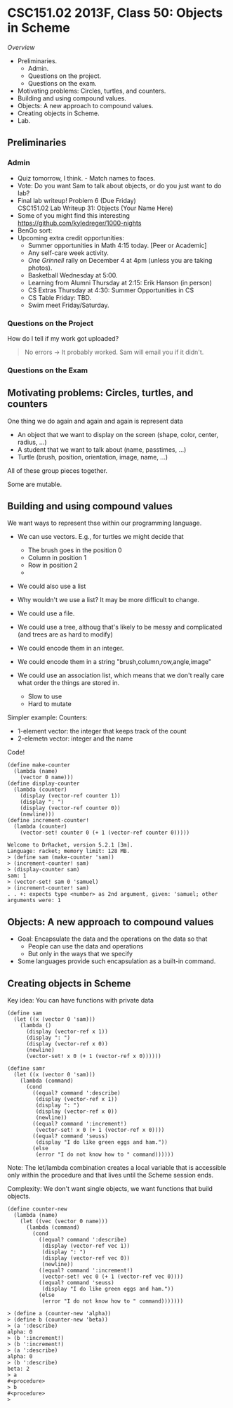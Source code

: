 CSC151.02 2013F, Class 50: Objects in Scheme
============================================

_Overview_

* Preliminaries.
    * Admin.
    * Questions on the project.
    * Questions on the exam.
* Motivating problems: Circles, turtles, and counters.
* Building and using compound values.
* Objects: A new approach to compound values.
* Creating objects in Scheme.
* Lab.

Preliminaries
-------------

### Admin

* Quiz tomorrow, I think. - Match names to faces.
* Vote: Do you want Sam to talk about objects, or do you just want to do lab?
* Final lab writeup! Problem 6 (Due Friday)  
  CSC151.02 Lab Writeup 31: Objects (Your Name Here)
* Some of you might find this interesting
  <https://github.com/kyledreger/1000-nights>
* BenGo sort: 
* Upcoming extra credit opportunities:
    * Summer opportunities in Math 4:15 today.  [Peer or Academic]
    * Any self-care week activity.
    * _One Grinnell_ rally on December 4 at 4pm (unless you are taking photos).
    * Basketball Wednesday at 5:00.
    * Learning from Alumni Thursday at 2:15: Erik Hanson (in person)
    * CS Extras Thursday at 4:30: Summer Opportunities in CS
    * CS Table Friday: TBD.
    * Swim meet Friday/Saturday.

### Questions on the Project

How do I tell if my work got uploaded?

> No errors -> It probably worked.  Sam will email you if it didn't.

### Questions on the Exam

Motivating problems: Circles, turtles, and counters
---------------------------------------------------

One thing we do again and again and again is represent data

* An object that we want to display on the screen (shape, color, center, radius, 
  ...)
* A student that we want to talk about (name, passtimes, ...)
* Turtle (brush, position, orientation, image, name, ...)

All of these group pieces together.

Some are mutable.

Building and using compound values
----------------------------------

We want ways to represent thse within our programming language.

* We can use vectors.  E.g., for turtles we might decide that
    * The brush goes in the position 0
    * Column in position 1
    * Row in position 2
    * 

* We could also use a list
* Why wouldn't we use a list?  It may be more difficult to change.
* We could use a file.
* We could use a tree, althoug that's likely to be messy and complicated
  (and trees are as hard to modify)
* We could encode them in an integer.
* We could encode them in a string "brush,column,row,angle,image"
* We could use an association list, which means that we don't really care what 
  order the things are stored in.
    * Slow to use
    * Hard to mutate

Simpler example: Counters: 

* 1-element vector: the integer that keeps track of the count
* 2-elemetn vector: integer and the name

Code!

    (define make-counter
      (lambda (name)
        (vector 0 name)))
    (define display-counter
      (lambda (counter)
        (display (vector-ref counter 1))
        (display ": ")
        (display (vector-ref counter 0))
        (newline)))
    (define increment-counter!
      (lambda (counter)
        (vector-set! counter 0 (+ 1 (vector-ref counter 0)))))
    
    Welcome to DrRacket, version 5.2.1 [3m].
    Language: racket; memory limit: 128 MB.
    > (define sam (make-counter 'sam))
    > (increment-counter! sam)
    > (display-counter sam)
    sam: 1
    > (vector-set! sam 0 'samuel)
    > (increment-counter! sam)
    . . +: expects type <number> as 2nd argument, given: 'samuel; other arguments were: 1

Objects: A new approach to compound values
------------------------------------------

* Goal: Encapsulate the data and the operations on the data so that
    * People can use the data and operations
    * But only in the ways that we specify
* Some languages provide such encapsulation as a built-in command.

Creating objects in Scheme
--------------------------

Key idea: You can have functions with private data

    (define sam
      (let ((x (vector 0 'sam)))
        (lambda ()
          (display (vector-ref x 1))
          (display ": ")
          (display (vector-ref x 0))
          (newline)
          (vector-set! x 0 (+ 1 (vector-ref x 0))))))
    
    (define samr
      (let ((x (vector 0 'sam)))
        (lambda (command)
          (cond
            ((equal? command ':describe)
             (display (vector-ref x 1))
             (display ": ")
             (display (vector-ref x 0))
             (newline))
            ((equal? command ':increment!)
             (vector-set! x 0 (+ 1 (vector-ref x 0))))
            ((equal? command 'seuss)
             (display "I do like green eggs and ham."))
            (else
             (error "I do not know how to " command))))))

Note: The let/lambda combination creates a local variable that is accessible
only within the procedure and that lives until the Scheme session ends.

Complexity: We don't want single objects, we want functions that build objects.

    (define counter-new
      (lambda (name)
        (let ((vec (vector 0 name)))
          (lambda (command)
            (cond
              ((equal? command ':describe)
               (display (vector-ref vec 1))
               (display ": ")
               (display (vector-ref vec 0))
               (newline))
              ((equal? command ':increment!)
               (vector-set! vec 0 (+ 1 (vector-ref vec 0))))
              ((equal? command 'seuss)
               (display "I do like green eggs and ham."))
              (else
               (error "I do not know how to " command)))))))
    
    > (define a (counter-new 'alpha))
    > (define b (counter-new 'beta))
    > (a ':describe)
    alpha: 0
    > (b ':increment!)
    > (b ':increment!)
    > (a ':describe)
    alpha: 0
    > (b ':describe)
    beta: 2
    > a
    #<procedure>
    > b
    #<procedure>
    >  
